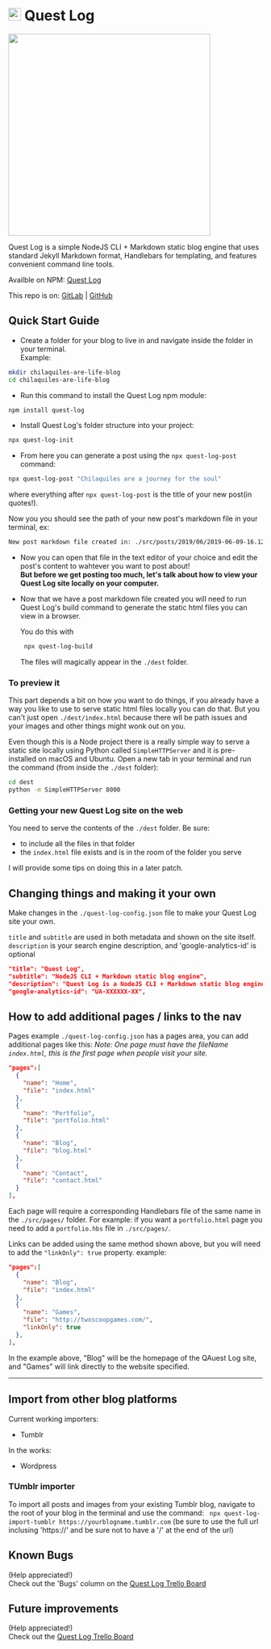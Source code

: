 # <img src="https://gitlab.com/AlexBezuska/quest-log/raw/master/src/images/logo.png" width="25"> Quest Log

<img src="https://gitlab.com/AlexBezuska/quest-log/raw/master/src/images/sample-image.png" width="400">

Quest Log is a simple NodeJS CLI + Markdown static blog engine that uses standard Jekyll Markdown format, Handlebars for templating, and features convenient command line tools.

Availble on NPM: [Quest Log](https://www.npmjs.com/package/quest-log)

This repo is on:
[GitLab](https://gitlab.com/AlexBezuska/quest-log) \| [GitHub](https://github.com/AlexBezuska/quest-log)

## Quick Start Guide

-   Create a folder for your blog to live in and navigate inside the folder in your terminal.  
    Example:

```bash
mkdir chilaquiles-are-life-blog
cd chilaquiles-are-life-blog
```

-   Run this command to install the Quest Log npm module:

```bash
npm install quest-log
```

-   Install Quest Log's folder structure into your project:

```bash
npx quest-log-init
```

-   From here you can generate a post using the `npx quest-log-post` command:

```bash
npx quest-log-post "Chilaquiles are a journey for the soul"
```

where everything after `npx quest-log-post` is the title of your new post(in quotes!).  

Now you you should see the path of your new post's markdown file in your terminal, ex:

```bash
New post markdown file created in: ./src/posts/2019/06/2019-06-09-16.12.27-chilaquiles-are-a-journey-for-the-soul.markdown
```

-   Now you can open that file in the text editor of your choice and edit the post's content to wahtever you want to post about!  
     **But before we get posting too much, let's talk about how to view your Quest Log site locally on your computer.**

-   Now that we have a post markdown file created you will need to run Quest Log's build command to generate the static html files you can view in a browser.

    You do this with

    ```bash
     npx quest-log-build
    ```

    The files will magically appear in the `./dest` folder.

### To preview it

This part depends a bit on how you want to do things, if you already have a way you like to use to serve static html files locally you can do that.
But you can't just open `./dest/index.html` because there wll be path issues and your images and other things might wonk out on you.

Even though this is a Node project there is a really simple way to serve a static site locally using Python called `SimpleHTTPServer` and it is pre-installed on macOS and Ubuntu.
Open a new tab in your terminal and run the command (from inside the `./dest` folder):

```bash
cd dest
python -m SimpleHTTPServer 8000
```

### Getting your new Quest Log site on the web

You need to serve the contents of the `./dest` folder.
Be sure:

-   to include all the files in that folder
-   the `index.html` file exists and is in the room of the folder you serve  

I will provide some tips on doing this in a later patch.

## Changing things and making it your own

Make changes in the `./quest-log-config.json` file to make your Quest Log site your own.

`title` and `subtitle` are used in both metadata and shown on the site itself.
`description` is your search engine description, and 'google-analytics-id' is optional

```json
"title": "Quest Log",
"subtitle": "NodeJS CLI + Markdown static blog engine",
"description": "Quest Log is a NodeJS CLI + Markdown static blog engine that uses standard Jekyll Markdown format, Handlebars for templating, and features convenient command line tools.‬",
"google-analytics-id": "UA-XXXXXX-XX",
```

## How to add additional pages / links to the nav

Pages example `./quest-log-config.json` has a pages area, you can add additional pages like this:
_Note: One page must have the fileName `index.html`, this is the first page when people visit your site._

```json
"pages":[
  {
    "name": "Home",
    "file": "index.html"
  },
  {
    "name": "Portfolio",
    "file": "portfolio.html"
  },
  {
    "name": "Blog",
    "file": "blog.html"
  },
  {
    "name": "Contact",
    "file": "contact.html"
  }
],
```

Each page will require a corresponding Handlebars file of the same name in the `./src/pages/` folder. For example:
if you want a `portfolio.html` page you need to add a `portfolio.hbs` file in `./src/pages/`.

Links can be added using the same method shown above, but you will need to add the `"linkOnly": true` property.
example:
```json
"pages":[
  {
    "name": "Blog",
    "file": "index.html"
  },
  {
    "name": "Games",
    "file": "http://twoscoopgames.com/",
    "linkOnly": true
  },
],
```
In the example above, "Blog" will be the homepage of the QAuest Log site, and "Games" will link directly to the website specified.


* * *

## Import from other blog platforms

Current working importers:

- Tumblr

In the works:

- Wordpress


### TUmblr importer

To import all posts and images from your existing Tumblr blog, navigate to the root of your blog in the terminal and use the command: ``` npx quest-log-import-tumblr https://yourblogname.tumblr.com``` (be sure to use the full url inclusing 'https://' and be sure not to have a '/' at the end of the url)


## Known Bugs

(Help appreciated!)  
Check out the 'Bugs' column on the [Quest Log Trello Board](https://trello.com/b/f71FOH4H/quest-log)

## Future improvements

(Help appreciated!)  
Check out the [Quest Log Trello Board](https://trello.com/b/f71FOH4H/quest-log)
